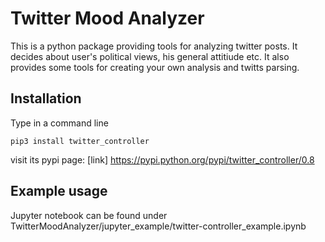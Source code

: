 Twitter Mood Analyzer
==========
This is a python package providing tools for analyzing twitter posts. It decides about user's political views, his general attitiude etc. It also provides some tools for creating your own analysis and twitts parsing.

## Installation

Type in a command line 
```
pip3 install twitter_controller
```
visit its pypi page: [link] https://pypi.python.org/pypi/twitter_controller/0.8

## Example usage
Jupyter notebook can be found under TwitterMoodAnalyzer/jupyter_example/twitter-controller_example.ipynb
